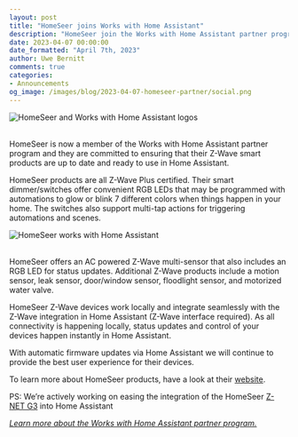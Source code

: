 ```yaml
---
layout: post
title: "HomeSeer joins Works with Home Assistant"
description: "HomeSeer join the Works with Home Assistant partner program as a Z-Wave partner."
date: 2023-04-07 00:00:00
date_formatted: "April 7th, 2023"
author: Uwe Bernitt
comments: true
categories:
- Announcements
og_image: /images/blog/2023-04-07-homeseer-partner/social.png
---
```


<img src='/images/blog/2023-04-07-homeseer-partner/homeseer_top.png' alt="HomeSeer and Works with Home Assistant logos" class='no-shadow'>
<br><br>

HomeSeer is now a member of the Works with Home Assistant partner program and they are committed to ensuring that their Z-Wave smart products are up to date and ready to use in Home Assistant.

HomeSeer products are all Z-Wave Plus certified. Their smart dimmer/switches offer convenient RGB LEDs that may be programmed with automations to glow or blink 7 different colors when things happen in your home. The switches also support multi-tap actions for triggering automations and scenes.

<img src='/images/blog/2023-04-07-homeseer-partner/marketing.jpg' alt="HomeSeer works with Home Assistant" class='no-shadow'>
<br><br>

HomeSeer offers an AC powered Z-Wave multi-sensor that also includes an RGB LED for status updates. Additional Z-Wave products include a motion sensor, leak sensor, door/window sensor, floodlight sensor, and motorized water valve. 

HomeSeer Z-Wave devices work locally and integrate seamlessly with the Z-Wave integration in Home Assistant (Z-Wave interface required). As all connectivity is happening locally, status updates and control of your devices happen instantly in Home Assistant.

With automatic firmware updates via Home Assistant we will continue to provide the best user experience for their devices.

To learn more about HomeSeer products, have a look at their [website](https://shop.homeseer.com/collections/z-wave-products).

PS: We’re actively working on easing the integration of the HomeSeer [Z-NET G3](https://shop.homeseer.com/collections/z-wave-products/products/z-net-g3-remote-z-wave-interface) into Home Assistant

_[Learn more about the Works with Home Assistant partner program.](/blog/2022/07/12/partner-program/)_
